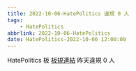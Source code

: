 ```yaml
---
title: 2022-10-06-HatePolitics 違規 0 人
tags:
    - HatePolitics
abbrlink: 2022-10-06-HatePolitics
date: HatePolitics-2022-10-06 12:00:00
---
```

HatePolitics 板 [板規連結](https://www.ptt.cc/bbs/HatePolitics/M.1617115262.A.D60.html)
昨天違規 0 人
